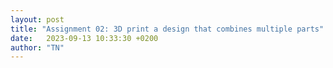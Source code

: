 ```yaml
---
layout: post
title: "Assignment 02: 3D print a design that combines multiple parts"
date:   2023-09-13 10:33:30 +0200
author: "TN"
---
```


